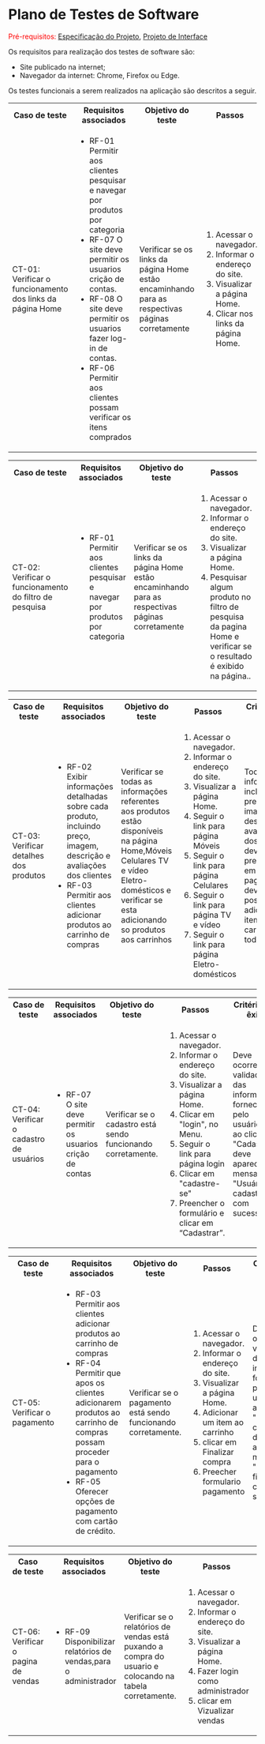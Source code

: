 # Plano de Testes de Software

<span style="color:red">Pré-requisitos: <a href="https://github.com/ICEI-PUC-Minas-PMV-ADS/ads-e1-exemplo-vida-de-estudante/tree/main/documentos/02-Especificação%20do%20Projeto.md"> Especificação do Projeto</a></span>, <a href="https://github.com/ICEI-PUC-Minas-PMV-ADS/ads-e1-exemplo-vida-de-estudante/tree/main/documentos/04-Projeto%20de%20Interface.md"> Projeto de Interface</a>

Os requisitos para realização dos testes de software são:
<ul><li>Site publicado na internet;</li>
<li>Navegador da internet: Chrome, Firefox ou Edge.</li>
</ul>

Os testes funcionais a serem realizados na aplicação são descritos a seguir.

<table>
 <tr>
  <th>Caso de teste</th>
  <th>Requisitos associados</th>
  <th>Objetivo do teste</th>
  <th>Passos</th>
  <th>Critérios de êxito</th>
  <th>Responsável</th>
 </tr>
 <tr>
  <td>CT-01: Verificar o funcionamento dos links da página Home</td>
  <td>
   <ul>
    <li>RF-01	Permitir aos clientes pesquisar e navegar por produtos por categoria</li>
    <li>RF-07	O site deve permitir os usuarios crição de contas.</li>
   <li>RF-08	O site deve permitir os usuarios fazer log-in de contas.</li>
   <li>RF-06	Permitir aos clientes possam verificar os itens comprados</li>
    
   </ul>
  </td>
  <td>Verificar se os links da página Home estão encaminhando para as respectivas páginas corretamente</td>
  <td>
   <ol>
    <li>Acessar o navegador.</li>
    <li>Informar o endereço do site.</li>
    <li>Visualizar a página Home.</li>
    <li>Clicar nos links da página Home.</li>
   </ol>
   </td>
  <td>Todos os links da página Home devem encaminhar os usuários para as páginas descritas.</td>
  <td>Estevão</td>
 </tr>
</table>

 <table>
 <tr>
  <th>Caso de teste</th>
  <th>Requisitos associados</th>
  <th>Objetivo do teste</th>
  <th>Passos</th>
  <th>Critérios de êxito</th>
  <th>Responsável</th>
 </tr>
 <tr>
  <td>CT-02: Verificar o funcionamento do filtro de pesquisa</td>
  <td>
 
<ul><li>RF-01	Permitir aos clientes pesquisar e navegar por produtos por categoria</li></ul>
  
   
  </td>
  <td>Verificar se os links da página Home estão encaminhando para as respectivas páginas corretamente</td>
  <td>
   <ol>
    <li>Acessar o navegador.</li>
    <li>Informar o endereço do site.</li>
    <li>Visualizar a página Home.</li>
    <li>Pesquisar algum produto no filtro de pesquisa da pagina Home e verificar se o resultado é exibido na página..</li>
   </ol>
   </td>
  <td>Os dados inseridos no filtro de pesquisa devem retornar algum produto presente na pagina.</td>
  <td>Estevão</td>
 </tr>
</table>

 <table>
 <tr>
  <th>Caso de teste</th>
  <th>Requisitos associados</th>
  <th>Objetivo do teste</th>
  <th>Passos</th>
  <th>Critérios de êxito</th>
  <th>Responsável</th>
 </tr>
 <tr>
  <td>CT-03: Verificar detalhes dos produtos</td>
  <td>
 
<ul><li>RF-02	Exibir informações detalhadas sobre cada produto, incluindo preço, imagem, descrição e avaliações dos clientes</li>
<li>RF-03	Permitir aos clientes adicionar produtos ao carrinho de compras</li></ul>
  
   
  </td>
  <td>Verificar se todas as informações referentes aos produtos estão disponíveis na página Home,Móveis
Celulares
TV e vídeo
Eletro-domésticos e verificar se esta adicionando so produtos aos carrinhos</td>
  <td>
   <ol>
    <li>Acessar o navegador.</li>
    <li>Informar o endereço do site.</li>
    <li>Visualizar a página Home.</li>
    <li>Seguir o link para página Móveis</li>
    <li>Seguir o link para página Celulares</li>
    <li>Seguir o link para página TV e vídeo</li>
    <li>Seguir o link para página Eletro-domésticos</li>
   </ol>
   </td>
  <td>Todas as informações, incluindo preço, imagem, descrição e avaliações dos clientes, devem estar presentes em todas as paginas e deve ser possivel adicionar o item ao carrinho em todas.</td>
  <td>Estevão</td>
 </tr>
</table>

 <table>
 <tr>
  <th>Caso de teste</th>
  <th>Requisitos associados</th>
  <th>Objetivo do teste</th>
  <th>Passos</th>
  <th>Critérios de êxito</th>
  <th>Responsável</th>
 </tr>
 <tr>
  <td>CT-04: Verificar o cadastro de usuários</td>
  <td>
 
<ul><li>RF-07	O site deve permitir os usuarios crição de contas</li></ul>
  
   
  </td>
  <td>Verificar se o cadastro está sendo funcionando corretamente.</td>
  <td>
   <ol>
    <li>Acessar o navegador.</li>
    <li>Informar o endereço do site.</li>
    <li>Visualizar a página Home.</li>
    <li>Clicar em "login", no Menu.</li>
    <li>Seguir o link para página login</li>
    <li>Clicar em "cadastre-se"</li>
    <li>Preencher o formulário e clicar em “Cadastrar”.</li>
   </ol>
   </td>
  <td>Deve ocorrer uma validação das informações fornecidas pelo usuário, e ao clicar em "Cadastrar", deve aparecer a mensagem "Usuário cadastrado com sucesso".</td>
  <td>Estevão</td>
 </tr>
</table>

 <table>
 <tr>
  <th>Caso de teste</th>
  <th>Requisitos associados</th>
  <th>Objetivo do teste</th>
  <th>Passos</th>
  <th>Critérios de êxito</th>
  <th>Responsável</th>
 </tr>
 <tr>
  <td>CT-05: Verificar o pagamento</td>
  <td>
 
<ul>
    <li>RF-03	Permitir aos clientes adicionar produtos ao carrinho de compras</li>
    <li>RF-04	Permitir que apos os clientes adicionarem produtos ao carrinho de compras possam proceder para o pagamento</li>
    <li>RF-05	Oferecer opções de pagamento com cartão de crédito.</li>
   </ul>
   </td>
   
  </td>
  <td>Verificar se o pagamento está sendo funcionando corretamente.</td>
  <td>
   <ol>
    <li>Acessar o navegador.</li>
    <li>Informar o endereço do site.</li>
    <li>Visualizar a página Home.</li>
    <li>Adicionar um item ao carrinho</li>
    <li>clicar em Finalizar compra</li>
    <li>Preecher formulario pagamento</li>
   </ol>
   </td>
  <td>Deve ocorrer uma validação das informações fornecidas pelo usuário, e ao clicar em "Finalizar-compra", deve aparecer a mensagem "Compra finalizada com sucesso".</td>
  <td>Estevão</td>
 </tr>
</table>

 <table>
 <tr>
  <th>Caso de teste</th>
  <th>Requisitos associados</th>
  <th>Objetivo do teste</th>
  <th>Passos</th>
  <th>Critérios de êxito</th>
  <th>Responsável</th>
 </tr>
 <tr>
  <td>CT-06: Verificar o pagina de vendas</td>
  <td>
 
<ul>
    <li>RF-09	Disponibilizar relatórios de vendas,para o administrador</li>
    
   </ul>
   </td>
   
  </td>
  <td>Verificar se o relatórios de vendas está puxando a compra do usuario e colocando na tabela corretamente.</td>
  <td>
   <ol>
    <li>Acessar o navegador.</li>
    <li>Informar o endereço do site.</li>
    <li>Visualizar a página Home.</li>
    <li>Fazer login como administrador</li>
    <li>clicar em Vizualizar vendas</li>
   </ol>
   </td>
  <td>Apos o usuario finalizar compra deve aparecer uma tabela com nome do cliente/item-comprado/endereço-entrega/preço-item.</td>
  <td>Estevão</td>
 </tr>
</table>



